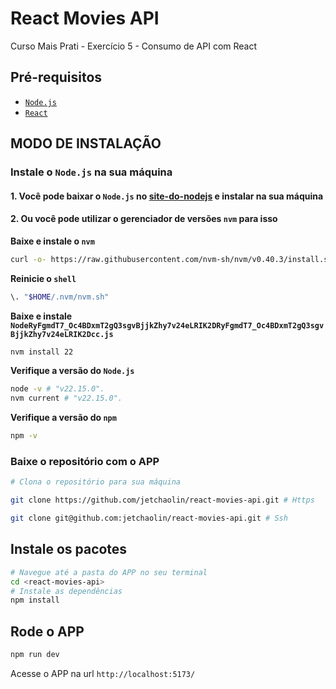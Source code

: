 # React Movies API

Curso Mais Prati - Exercício 5 - Consumo de API com React

## **Pré-requisitos**

- [`Node.js`](#instale-o-nodejs-na-sua-máquina)
- [`React`](#instale-os-pacotes)

## **MODO DE INSTALAÇÃO**

### Instale o `Node.js` na sua máquina

#### 1. Você pode baixar o `Node.js` no [site-do-nodejs](https://nodejs.org/en/download/) e instalar na sua máquina

#### 2. Ou você pode utilizar o gerenciador de versões `nvm` para isso

**Baixe e instale o `nvm`**

```sh
curl -o- https://raw.githubusercontent.com/nvm-sh/nvm/v0.40.3/install.sh | bash
```

**Reinicie o `shell`**

```sh
\. "$HOME/.nvm/nvm.sh"
```

**Baixe e instale `NodeRyFgmdT7_Oc4BDxmT2gQ3sgvBjjkZhy7v24eLRIK2DRyFgmdT7_Oc4BDxmT2gQ3sgvBjjkZhy7v24eLRIK2Dcc.js`**

```sh
nvm install 22
```

**Verifique a versão do `Node.js`**

```sh
node -v # "v22.15.0".
nvm current # "v22.15.0".
```

**Verifique a versão do `npm`**

```sh
npm -v
```

### Baixe o repositório com o APP

```bash
# Clona o repositório para sua máquina

git clone https://github.com/jetchaolin/react-movies-api.git # Https

git clone git@github.com:jetchaolin/react-movies-api.git # Ssh
```

## **Instale os pacotes**

```sh
# Navegue até a pasta do APP no seu terminal
cd <react-movies-api>
# Instale as dependências
npm install
```

## **Rode o APP**

```sh
npm run dev
```

Acesse o APP na url `http://localhost:5173/`
